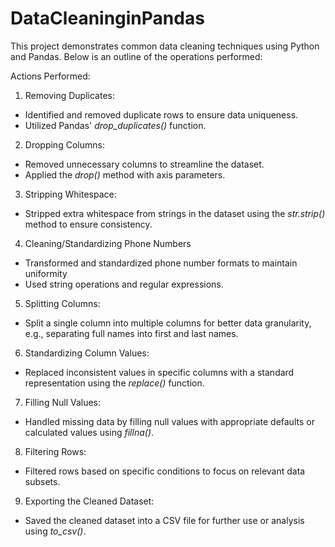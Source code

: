 # DataCleaninginPandas

This project demonstrates common data cleaning techniques using Python and Pandas. Below is an outline of the operations performed:

Actions Performed:
1. Removing Duplicates: 
- Identified and removed duplicate rows to ensure data uniqueness.
- Utilized Pandas' *drop_duplicates()* function.

2. Dropping Columns:
- Removed unnecessary columns to streamline the dataset.
- Applied the *drop()* method with axis parameters.

3. Stripping Whitespace:
- Stripped extra whitespace from strings in the dataset using the *str.strip()* method to ensure consistency.

4. Cleaning/Standardizing Phone Numbers
- Transformed and standardized phone number formats to maintain uniformity
- Used string operations and regular expressions.

5. Splitting Columns:
- Split a single column into multiple columns for better data granularity, e.g., separating full names into first and last names.

6. Standardizing Column Values:
- Replaced inconsistent values in specific columns with a standard representation using the *replace()* function.

7. Filling Null Values:
- Handled missing data by filling null values with appropriate defaults or calculated values using *fillna()*.

8. Filtering Rows:
- Filtered rows based on specific conditions to focus on relevant data subsets.

9. Exporting the Cleaned Dataset:
- Saved the cleaned dataset into a CSV file for further use or analysis using *to_csv()*.


